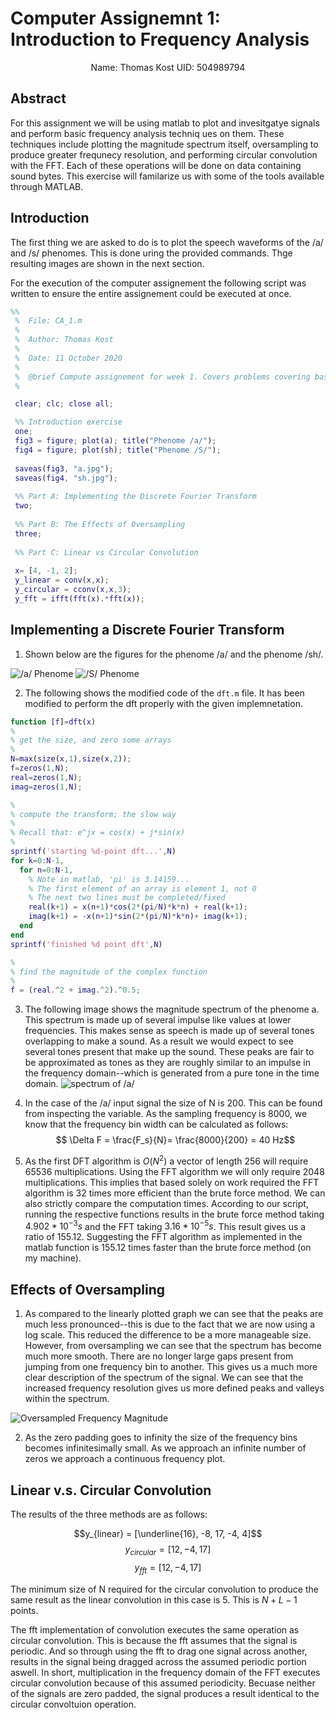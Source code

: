 # Computer Assignemnt 1: Introduction to Frequency Analysis

$$ \text{Name: Thomas Kost UID: 504989794}$$

## Abstract

For this assignment we will be using matlab to plot and invesitgatye signals and perform basic frequency analysis techniq  ues on them. These techniques include plotting the magnitude spectrum itself, oversampling to produce greater frequnecy resolution, and performing circular convolution with the FFT. Each of these operations will be done on data containing sound bytes. This exercise will familarize us with some of the tools available through MATLAB.

## Introduction

The first thing we are asked to do is to plot the speech waveforms of the /a/ and /s/ phenomes. This is done uring the provided commands. Thge resulting images are shown in the next section. 

For the execution of the computer assignement the following script was written to ensure the entire assignement could be executed at once. 

```MATLAB
%%
 %  File: CA_1.m
 % 
 %  Author: Thomas Kost
 %  
 %  Date: 11 October 2020
 %  
 %  @brief Compute assignement for week 1. Covers problems covering basic frequency analysis
 %

 clear; clc; close all;

 %% Introduction exercise
 one;
 fig3 = figure; plot(a); title("Phenome /a/");
 fig4 = figure; plot(sh); title("Phenome /S/");
 
 saveas(fig3, "a.jpg");
 saveas(fig4, "sh.jpg");
 
 %% Part A: Implementing the Discrete Fourier Transform
 two;
 
 %% Part B: The Effects of Oversampling
 three; 
 
 %% Part C: Linear vs Circular Convolution
 
 x= [4, -1, 2];
 y_linear = conv(x,x);
 y_circular = cconv(x,x,3);
 y_fft = ifft(fft(x).*fft(x));
```

## Implementing a Discrete Fourier Transform
1. Shown below are the figures for the phenome /a/ and the phenome /sh/. 

![/a/ Phenome](a.jpg)
![/S/ Phenome](sh.jpg)

2. The following shows the modified code of the `dft.m` file. It has been modified to perform the dft properly with the given implemnetation.

```MATLAB
function [f]=dft(x)
%
% get the size, and zero some arrays
%
N=max(size(x,1),size(x,2));
f=zeros(1,N);
real=zeros(1,N);
imag=zeros(1,N);

%
% compute the transform; the slow way
% 
% Recall that: e^jx = cos(x) + j*sin(x)
%
sprintf('starting %d-point dft...',N)
for k=0:N-1,
  for n=0:N-1,
    % Note in matlab, 'pi' is 3.14159...
    % The first element of an array is element 1, not 0
    % The next two lines must be completed/fixed
    real(k+1) = x(n+1)*cos(2*(pi/N)*k*n) + real(k+1);
    imag(k+1) = -x(n+1)*sin(2*(pi/N)*k*n)+ imag(k+1);
  end
end
sprintf('finished %d point dft',N)

%
% find the magnitude of the complex function
%
f = (real.^2 + imag.^2).^0.5;
```

3. The following image shows the magnitude spectrum of the phenome a. This spectrum is made up of several impulse like values at lower frequencies. This makes sense as speech is made up of several tones overlapping to make a sound. As a result we would expect to see several tones present that make up the sound. These peaks are fair to be approximated as tones as they are roughly similar to an impulse in the frequency domain--which is generated from a pure tone in the time domain.
![spectrum of /a/](spectrum.jpg)

4. In the case of the /a/ input signal the size of N is 200. This can be found from inspecting the variable. As the sampling frequency is 8000, we know that the frequency bin width can be calculated as follows:
$$ \Delta F = \frac{F_s}{N}= \frac{8000}{200} = 40 Hz$$

5. As the first DFT algorithm is $O(N^2)$ a vector of length 256 will require 65536 multiplications. Using the FFT algorithm we will only require 2048 multiplications. This implies that based solely on work required the FFT algorithm is 32 times more efficient than the brute force method. We can also strictly compare the computation times. According to our script, running the respective functions results in the brute force method taking $4.902*10^{-3} s$ and the FFT taking  $3.16*10^{-5}s$. This result gives us a ratio of 155.12. Suggesting the FFT algorithm as implemented in the matlab function is 155.12 times faster than the brute force method (on my machine).

## Effects of Oversampling
1. As compared to the linearly plotted graph we can see that the peaks are much less pronounced--this is due to the fact that we are now using a log scale. This reduced the difference to be a more manageable size. However, from oversampling we can see that the spectrum has become much more smooth. There are no longer large gaps present from jumping from one frequency bin to another. This gives us a much more clear description of the spectrum of the signal. We can see that the increased frequency resolution gives us more defined peaks and valleys  within the spectrum. 

![Oversampled Frequency Magnitude](fft_oversamp.jpg)

2. As the zero padding goes to infinity the size of the frequency bins becomes infinitesimally small. As we approach an infinite number of zeros we approach a continuous frequency plot. 

## Linear v.s. Circular Convolution

The results of the three methods are as follows:

$$y_{linear} = [\underline{16}, -8, 17, -4, 4]$$
$$y_{circular} = [12, -4, 17]$$
$$y_{fft} = [12, -4, 17]$$

The minimum size of N required for the circular convolution to produce the same result as the linear convolution in this case is 5. This is $N+L-1$ points. 

The fft implementation of convolution executes the same operation as circular convolution. This is because the fft assumes that the signal is periodic. And so through using the fft to drag one signal across another, results in the signal being dragged across the assumed periodic portion aswell. In short, multiplication in the frequency domain of the FFT executes circular convolution because of this assumed periodicity. Becuase neither of the signals are zero padded, the signal produces a result identical to the circular convoltuion operation.

